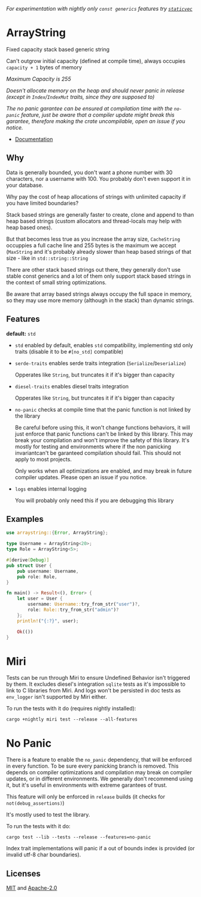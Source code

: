 *For experimentation with nightly only `const generics` features try [`staticvec`](https://github.com/slightlyoutofphase/staticvec/)*

# ArrayString

Fixed capacity stack based generic string

Can't outgrow initial capacity (defined at compile time), always occupies `capacity + 1` bytes of memory

*Maximum Capacity is 255*

*Doesn't allocate memory on the heap and should never panic in release (except in `Index`/`IndexMut` traits, since they are supposed to)*

*The no panic garantee can be ensured at compilation time with the `no-panic` feature, just be aware that a compiler update might break this garantee, therefore making the crate uncompilable, open an issue if you notice.*

* [Documentation](https://docs.rs/arraystring/latest/arraystring)

## Why

Data is generally bounded, you don't want a phone number with 30 characters, nor a username with 100. You probably don't even support it in your database.

Why pay the cost of heap allocations of strings with unlimited capacity if you have limited boundaries?

Stack based strings are generally faster to create, clone and append to than heap based strings (custom allocators and thread-locals may help with heap based ones).

But that becomes less true as you increase the array size, `CacheString` occuppies a full cache line and 255 bytes is the maximum we accept (`MaxString` and it's probably already slower than heap based strings of that size - like in `std::string::String`

There are other stack based strings out there, they generally don't use stable const generics and a lot of them only support stack based strings in the context of small string optimizations.

Be aware that array based strings always occupy the full space in memory, so they may use more memory (although in the stack) than dynamic strings.

## Features

 **default:** `std`

 - `std` enabled by default, enables `std` compatibility, implementing std only traits (disable it to be `#[no_std]` compatible)
 - `serde-traits` enables serde traits integration (`Serialize`/`Deserialize`)

     Opperates like `String`, but truncates it if it's bigger than capacity

 - `diesel-traits` enables diesel traits integration

     Opperates like `String`, but truncates it if it's bigger than capacity

 - `no-panic` checks at compile time that the panic function is not linked by the library

     Be careful before using this, it won't change functions behaviors, it will just enforce that panic functions can't be linked by this library. This may break your compilation and won't improve the safety of this library. It's mostly for testing and environments where if the non panicking invariantcan't be garanteed compilation should fail. This should not apply to most projects.

     Only works when all optimizations are enabled, and may break in future compiler updates. Please open an issue if you notice.

 - `logs` enables internal logging

     You will probably only need this if you are debugging this library

 ## Examples

```rust
use arraystring::{Error, ArrayString};

type Username = ArrayString<20>;
type Role = ArrayString<5>;

#[derive(Debug)]
pub struct User {
    pub username: Username,
    pub role: Role,
}

fn main() -> Result<(), Error> {
    let user = User {
        username: Username::try_from_str("user")?,
        role: Role::try_from_str("admin")?
    };
    println!("{:?}", user);

    Ok(())
}
```

# Miri

Tests can be run through Miri to ensure Undefined Behavior isn't triggered by them. It excludes diesel's integration `sqlite` tests as it's impossible to link to C libraries from Miri. And logs won't be persisted in doc tests as `env_logger` isn't supported by Miri either.

To run the tests with it do (requires nightly installed):

`cargo +nightly miri test --release --all-features`

# No Panic

There is a feature to enable the `no_panic` dependency, that will be enforced in every function. To be sure every panicking branch is removed. This depends on compiler optimizations and compilation may break on compiler updates, or in different environments. We generally don't recommend using it, but it's useful in environments with extreme garantees of trust.

This feature will only be enforced in `release` builds (it checks for `not(debug_assertions)`)

It's mostly used to test the library.

To run the tests with it do:

`cargo test --lib --tests --release --features=no-panic`

Index trait implementations will panic if a out of bounds index is provided (or invalid utf-8 char boundaries).

## Licenses

[MIT](master/license/MIT) and [Apache-2.0](master/license/APACHE)
